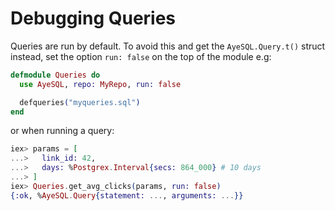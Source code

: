 # Debugging Queries

Queries are run by default. To avoid this and get the `AyeSQL.Query.t()` struct
instead, set the option `run: false` on the top of the module e.g:

```elixir
defmodule Queries do
  use AyeSQL, repo: MyRepo, run: false

  defqueries("myqueries.sql")
end
```

or when running a query:

```elixir
iex> params = [
...>   link_id: 42,
...>   days: %Postgrex.Interval{secs: 864_000} # 10 days
...> ]
iex> Queries.get_avg_clicks(params, run: false)
{:ok, %AyeSQL.Query{statement: ..., arguments: ...}}
```
